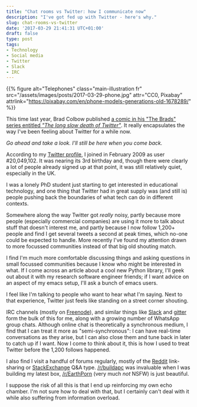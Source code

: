 ```yaml
---
title: "Chat rooms vs Twitter: how I communicate now"
description: "I've got fed up with Twitter - here's why."
slug: chat-rooms-vs-twitter
date: '2017-03-29 21:41:31 UTC+01:00'
draft: false
type: post
tags:
- Technology
- Social media
- Twitter
- Slack
- IRC
---
```


{{% figure alt="Telephones"
class="main-illustration fr"
src="/assets/images/posts/2017-03-29-phone.jpg"
attr="CC0, Pixabay"
attrlink="https://pixabay.com/en/phone-models-generations-old-1678289/" %}}

This time last year,
Brad Colbow published
[a comic in his "The Brads" series entitled *"The long slow death of Twitter"*][death].
It really encapsulates the way I've been feeling about Twitter for a while now.

*Go ahead and take a look.*
*I'll still be here when you come back.*

According to my [Twitter profile](https://mobile.twitter.com/jezcope),
I joined in February 2009 as user #20,049,102.
It was nearing its 3rd birthday and,
though there were clearly a lot of people already signed up at that point,
it was still relatively quiet, especially in the UK.

I was a lonely PhD student just starting to get interested in educational technology,
and one thing that Twitter had in great supply was (and still is)
people pushing back the boundaries of what tech can do in different contexts.

Somewhere along the way Twitter got *really* noisy,
partly because more people (especially commercial companies) are using it more
to talk about stuff that doesn't interest me,
and partly because I now follow 1,200+ people
and find I get several tweets a second at peak times,
which no-one could be expected to handle.
More recently I've found my attention drawn
to more focussed communities
instead of that big old shouting match.

I find I'm much more comfortable discussing things and asking questions
in small focussed communities
because I know who might be interested in what.
If I come across an article about a cool new Python library,
I'll geek out about it with my research software engineer friends;
if I want advice on an aspect of my emacs setup,
I'll ask a bunch of emacs users.

I feel like I'm talking to people who want to hear what I'm saying.
Next to that experience,
Twitter just feels like standing on a street corner shouting.

IRC channels (mostly on [Freenode][]), and similar things like [Slack][] and [gitter][]
form the bulk of this for me,
along with a growing number of WhatsApp group chats.
Although online chat is theoretically a synchronous medium,
I find that I can treat it more as "semi-synchronous":
I can have real-time conversations as they arise,
but I can also close them and tune back in later to catch up if I want.
Now I come to think about it, this is how I used to treat Twitter
before the 1,200 follows happened.

I also find I visit a handful of forums regularly,
mostly of the [Reddit][] link-sharing or [StackExchange][] Q&A type.
[/r/buildapc][] was invaluable when I was building my latest box,
[/r/EarthPorn][] (very much *not* NSFW) is just beautiful.

[death]: http://bradcolbow.com/archive/view/the_long_slow_death_of_twitter/
[Freenode]: http://freenode.net
[Slack]: http://slack.com
[gitter]: http://gitter.im
[Reddit]: https://reddit.com
[StackExchange]: https://stackexchange.com
[/r/buildapc]: https://reddit.com/r/buildapc
[/r/EarthPorn]: https://reddit.com/r/EarthPorn

I suppose the risk of all this is that
I end up reinforcing my own echo chamber.
I'm not sure how to deal with that,
but I certainly can't deal with it
while also suffering from information overload.

